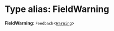 # Type alias: FieldWarning

**FieldWarning**: `Feedback`<[`Warning`](/en/auto-docs/editor/enums/FeedbackLevel.md#warning)>
